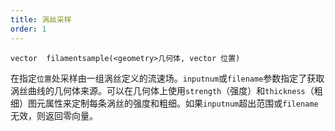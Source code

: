 ```yaml
---
title: 涡丝采样
order: 1
---
```


`vector  filamentsample(<geometry>几何体, vector 位置)`

在指定`位置`处采样由一组涡丝定义的流速场。`inputnum`或`filename`参数指定了获取涡丝曲线的几何体来源。可以在几何体上使用`strength`（强度）和`thickness`（粗细）图元属性来定制每条涡丝的强度和粗细。如果`inputnum`超出范围或`filename`无效，则返回零向量。